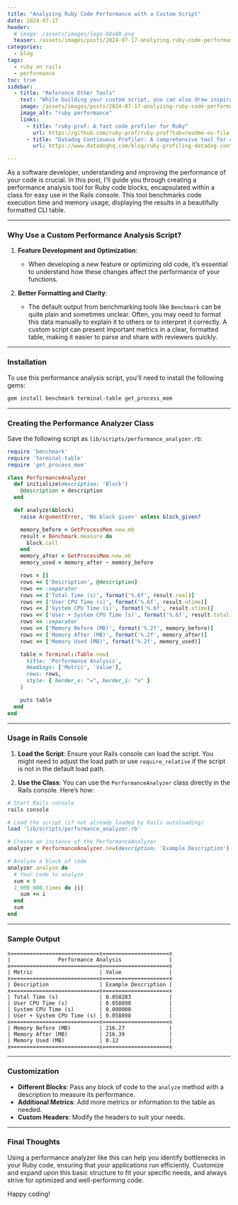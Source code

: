 ```yaml
---
title: "Analyzing Ruby Code Performance with a Custom Script"
date: 2024-07-17
header:
  # image: /assets/images/logo-88x88.png
  teaser: /assets/images/posts/2024-07-17-analyzing-ruby-code-performance-with-a-custom-script.png
categories:
  - blog
tags:
  - ruby on rails
  - performance
toc: true
sidebar:
  - title: "Reference Other Tools"
    text: "While building your custom script, you can also draw inspiration from existing tools to enhance its functionality."
    image: /assets/images/posts/2024-07-17-analyzing-ruby-code-performance-with-a-custom-script.png
    image_alt: "ruby performance"
    links:
      - title: "ruby-prof: A fast code profiler for Ruby"
        url: https://github.com/ruby-prof/ruby-prof?tab=readme-ov-file
      - title: "Datadog Continuous Profiler: A comprehensive tool for continuous profiling of Ruby applications"
        url: https://www.datadoghq.com/blog/ruby-profiling-datadog-continuous-profiler/

---
```


As a software developer, understanding and improving the performance of your code is crucial. In this post, I'll guide you through creating a performance analysis tool for Ruby code blocks, encapsulated within a class for easy use in the Rails console. This tool benchmarks code execution time and memory usage, displaying the results in a beautifully formatted CLI table.

---

### Why Use a Custom Performance Analysis Script?

1. **Feature Development and Optimization**:
   - When developing a new feature or optimizing old code, it’s essential to understand how these changes affect the performance of your functions.
   
2. **Better Formatting and Clarity**:
   - The default output from benchmarking tools like `Benchmark` can be quite plain and sometimes unclear. Often, you may need to format this data manually to explain it to others or to interpret it correctly. A custom script can present important metrics in a clear, formatted table, making it easier to parse and share with reviewers quickly.

---

### Installation

To use this performance analysis script, you'll need to install the following gems:

```sh
gem install benchmark terminal-table get_process_mem
```

---

### Creating the Performance Analyzer Class

Save the following script as `lib/scripts/performance_analyzer.rb`:

```ruby
require 'benchmark'
require 'terminal-table'
require 'get_process_mem'

class PerformanceAnalyzer
  def initialize(description: 'Block')
    @description = description
  end

  def analyze(&block)
    raise ArgumentError, 'No block given' unless block_given?

    memory_before = GetProcessMem.new.mb
    result = Benchmark.measure do
      block.call
    end
    memory_after = GetProcessMem.new.mb
    memory_used = memory_after - memory_before

    rows = []
    rows << ['Description', @description]
    rows << :separator
    rows << ['Total Time (s)', format('%.6f', result.real)]
    rows << ['User CPU Time (s)', format('%.6f', result.utime)]
    rows << ['System CPU Time (s)', format('%.6f', result.stime)]
    rows << ['User + System CPU Time (s)', format('%.6f', result.total)]
    rows << :separator
    rows << ['Memory Before (MB)', format('%.2f', memory_before)]
    rows << ['Memory After (MB)', format('%.2f', memory_after)]
    rows << ['Memory Used (MB)', format('%.2f', memory_used)]

    table = Terminal::Table.new(
      title: 'Performance Analysis',
      headings: ['Metric', 'Value'],
      rows: rows,
      style: { border_x: "=", border_i: "x" }
    )

    puts table
  end
end
```

---

### Usage in Rails Console

1. **Load the Script**:
   Ensure your Rails console can load the script. You might need to adjust the load path or use `require_relative` if the script is not in the default load path.

2. **Use the Class**:
   You can use the `PerformanceAnalyzer` class directly in the Rails console. Here’s how:

```ruby
# Start Rails console
rails console

# Load the script (if not already loaded by Rails autoloading)
load 'lib/scripts/performance_analyzer.rb'

# Create an instance of the PerformanceAnalyzer
analyzer = PerformanceAnalyzer.new(description: 'Example Description')

# Analyze a block of code
analyzer.analyze do
  # Your code to analyze
  sum = 0
  1_000_000.times do |i|
    sum += i
  end
  sum
end
```

---

### Sample Output

```
x============================x=====================x
|               Performance Analysis               |
x============================x=====================x
| Metric                     | Value               |
x============================x=====================x
| Description                | Example Description |
x============================x=====================x
| Total Time (s)             | 0.058283            |
| User CPU Time (s)          | 0.058898            |
| System CPU Time (s)        | 0.000000            |
| User + System CPU Time (s) | 0.058898            |
x============================x=====================x
| Memory Before (MB)         | 216.27              |
| Memory After (MB)          | 216.39              |
| Memory Used (MB)           | 0.12                |
x============================x=====================x
```

---

### Customization

- **Different Blocks**:
  Pass any block of code to the `analyze` method with a description to measure its performance.
- **Additional Metrics**:
  Add more metrics or information to the table as needed.
- **Custom Headers**:
  Modify the headers to suit your needs.

---

### Final Thoughts

Using a performance analyzer like this can help you identify bottlenecks in your Ruby code, ensuring that your applications run efficiently. Customize and expand upon this basic structure to fit your specific needs, and always strive for optimized and well-performing code.

Happy coding!
